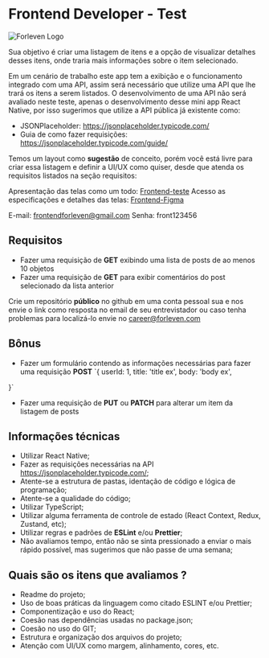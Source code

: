# Frontend Developer - Test
![Forleven Logo](https://site.forleven.com/img/logotipo_green.png)

Sua objetivo é criar uma listagem de itens e a opção de visualizar detalhes desses itens, onde traria mais informações sobre o item selecionado. 

Em um cenário de trabalho este app tem a exibição e o funcionamento integrado com uma API, assim será necessário que utilize uma API que lhe trará os itens a serem listados. 
O desenvolvimento de uma API não será avaliado neste teste, apenas o desenvolvimento desse mini app React Native, por isso sugerimos que utilize a API pública já existente como:

- JSONPlaceholder: https://jsonplaceholder.typicode.com/
- Guia de como fazer requisições: https://jsonplaceholder.typicode.com/guide/

Temos um layout como **sugestão** de conceito, porém você está livre para criar essa listagem e definir a UI/UX como quiser, desde que atenda os requisitos listados na seção requisitos:

Apresentação das telas como um todo: [Frontend-teste](https://www.figma.com/proto/Zt4nkU1FywELcrOmYy2VmN/Untitled?node-id=22%3A20&scaling=min-zoom)
Acesso as especificações e detalhes das telas: [Frontend-Figma](https://www.figma.com/file/Zt4nkU1FywELcrOmYy2VmN/Untitled?node-id=22%3A746)

E-mail: frontendforleven@gmail.com
Senha: front123456

## Requisitos ##

- Fazer uma requisição de **GET** exibindo uma lista de posts de ao menos 10 objetos
- Fazer uma requisição de **GET** para exibir comentários do post selecionado da lista anterior

Crie um repositório **público** no github em uma conta pessoal sua e nos envie o link como resposta no email de seu entrevistador ou caso tenha problemas para localizá-lo envie no career@forleven.com

## Bônus ##

- Fazer um formulário contendo as informações necessárias para fazer uma requisição **POST** 
`{
    userId: 1,
    title: 'title ex',
    body: 'body ex',

}`
- Fazer uma requisição de **PUT** ou **PATCH** para alterar um item da listagem de posts


## Informações técnicas ##

- Utilizar React Native;
- Fazer as requisições necessárias na API https://jsonplaceholder.typicode.com/;
- Atente-se a estrutura de pastas, identação de código e lógica de programação;
- Atente-se a qualidade do código;
- Utilizar TypeScript;
- Utilizar alguma ferramenta de controle de estado (React Context, Redux, Zustand, etc);
- Utilizar regras e padrões de **ESLint** e/ou **Prettier**;
- Não avaliamos tempo, então não se sinta pressionado a enviar o mais rápido possível, mas sugerimos que não passe de uma semana;

## Quais são os itens que avaliamos ? ##

- Readme do projeto;
- Uso de boas práticas da linguagem como citado ESLINT e/ou Prettier;
- Componentização e uso do React;
- Coesão nas dependências usadas no package.json;
- Coesão no uso do GIT;
- Estrutura e organização dos arquivos do projeto;
- Atenção com UI/UX como margem, alinhamento, cores, etc.
